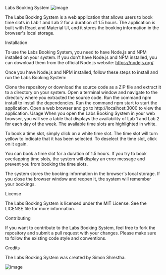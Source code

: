 Labs Booking System ![image](https://www.nicepng.com/png/detail/188-1886566_personal-computer-computer-emoji-png.png)

The Labs Booking System is a web application that allows users to book time slots in Lab 1 and Lab 2 for a duration of 1.5 hours. The application is built with React and Material UI, and it stores the booking information in the browser's local storage.

Installation

To use the Labs Booking System, you need to have Node.js and NPM installed on your system. If you don't have Node.js and NPM installed, you can download them from the official Node.js website: https://nodejs.org/.

Once you have Node.js and NPM installed, follow these steps to install and run the Labs Booking System:

Clone the repository or download the source code as a ZIP file and extract it to a directory on your system.
Open a terminal window and navigate to the directory where you extracted the source code.
Run the command npm install to install the dependencies.
Run the command npm start to start the application.
Open a web browser and go to http://localhost:3000 to view the application.
Usage
When you open the Labs Booking System in your web browser, you will see a table that displays the availability of Lab 1 and Lab 2 for each day of the week. The available time slots are highlighted in white.

To book a time slot, simply click on a white time slot. The time slot will turn yellow to indicate that it has been selected. To deselect the time slot, click on it again.

You can book a time slot for a duration of 1.5 hours. If you try to book overlapping time slots, the system will display an error message and prevent you from booking the time slots.

The system stores the booking information in the browser's local storage. If you close the browser window and reopen it, the system will remember your bookings.

License

The Labs Booking System is licensed under the MIT License. See the LICENSE file for more information.

Contributing

If you want to contribute to the Labs Booking System, feel free to fork the repository and submit a pull request with your changes. Please make sure to follow the existing code style and conventions.

Credits

The Labs Booking System was created by Simon Shrestha.

![image](https://user-images.githubusercontent.com/120302946/223735426-97184461-3fb4-4017-bfd8-2b7a9dd9b600.png)

